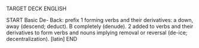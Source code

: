 TARGET DECK
ENGLISH

START
Basic
De-
Back: prefix 1 forming verbs and their derivatives: a down, away (descend; deduct). B completely (denude). 2 added to verbs and their derivatives to form verbs and nouns implying removal or reversal (de-ice; decentralization). [latin]
END
